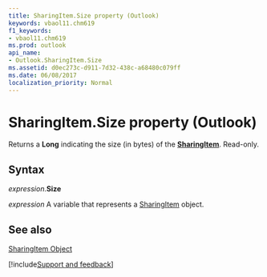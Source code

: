 ```yaml
---
title: SharingItem.Size property (Outlook)
keywords: vbaol11.chm619
f1_keywords:
- vbaol11.chm619
ms.prod: outlook
api_name:
- Outlook.SharingItem.Size
ms.assetid: d0ec273c-d911-7d32-438c-a68480c079ff
ms.date: 06/08/2017
localization_priority: Normal
---
```



# SharingItem.Size property (Outlook)

Returns a  **Long** indicating the size (in bytes) of the **[SharingItem](Outlook.SharingItem.md)**. Read-only.


## Syntax

_expression_.**Size**

_expression_ A variable that represents a [SharingItem](Outlook.SharingItem.md) object.


## See also


[SharingItem Object](Outlook.SharingItem.md)

[!include[Support and feedback](~/includes/feedback-boilerplate.md)]
